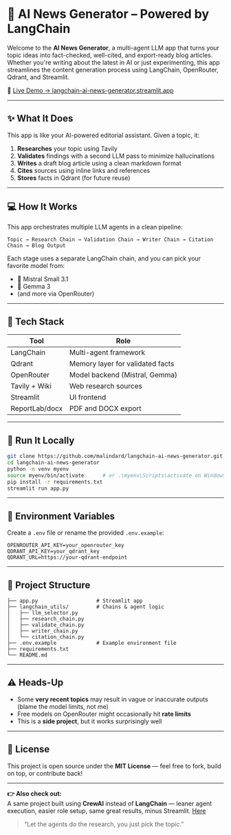# 🧠 AI News Generator – Powered by LangChain

Welcome to the **AI News Generator**, a multi-agent LLM app that turns your topic ideas into fact-checked, well-cited, and export-ready blog articles. Whether you're writing about the latest in AI or just experimenting, this app streamlines the content generation process using LangChain, OpenRouter, Qdrant, and Streamlit.

🎯 [Live Demo → langchain-ai-news-generator.streamlit.app](https://langchain-ai-news-generator.streamlit.app/)

---

## ✨ What It Does

This app is like your AI-powered editorial assistant. Given a topic, it:

1. **Researches** your topic using Tavily
2. **Validates** findings with a second LLM pass to minimize hallucinations
3. **Writes** a draft blog article using a clean markdown format
4. **Cites** sources using inline links and references
5. **Stores** facts in Qdrant (for future reuse)

---

## 💻 How It Works

This app orchestrates multiple LLM agents in a clean pipeline:

```text
Topic → Research Chain → Validation Chain → Writer Chain → Citation Chain → Blog Output
```

Each stage uses a separate LangChain chain, and you can pick your favorite model from:

- 🧠 Mistral Small 3.1
- 🤖 Gemma 3
- (and more via OpenRouter)

---

## 🧰 Tech Stack

| Tool            | Role                              |
|-----------------|-----------------------------------|
| LangChain       | Multi-agent framework             |
| Qdrant          | Memory layer for validated facts  |
| OpenRouter      | Model backend (Mistral, Gemma)    |
| Tavily + Wiki   | Web research sources              |
| Streamlit       | UI frontend                       |
| ReportLab/docx  | PDF and DOCX export               |

---

## 🚀 Run It Locally

```bash
git clone https://github.com/malindard/langchain-ai-news-generator.git
cd langchain-ai-news-generator
python -m venv myenv
source myenv/bin/activate      # or .\myenv\Scripts\activate on Windows
pip install -r requirements.txt
streamlit run app.py
```

---

## 🔑 Environment Variables

Create a `.env` file or rename the provided `.env.example`:

```env
OPENROUTER_API_KEY=your_openrouter_key
QDRANT_API_KEY=your_qdrant_key
QDRANT_URL=https://your-qdrant-endpoint
```

---

## 📁 Project Structure

```
├── app.py                   # Streamlit app
├── langchain_utils/         # Chains & agent logic
│   ├── llm_selector.py
│   ├── research_chain.py
│   ├── validate_chain.py
│   ├── writer_chain.py
│   └── citation_chain.py
├── .env.example             # Example environment file
├── requirements.txt
└── README.md
```

---

## ⚠️ Heads-Up

- Some **very recent topics** may result in vague or inaccurate outputs (blame the model limits, not me)
- Free models on OpenRouter might occasionally hit **rate limits**
- This is a **side project**, but it works surprisingly well

---

## 📄 License

This project is open source under the **MIT License** — feel free to fork, build on top, or contribute back!

---

**👉 Also check out:**  
A same project built using **CrewAI** instead of **LangChain** — leaner agent execution, easier role setup, same great results, minus Streamlit. [Here](https://github.com/malindard/multi-agent-ai-blog-generator)

> “Let the agents do the research, you just pick the topic.”